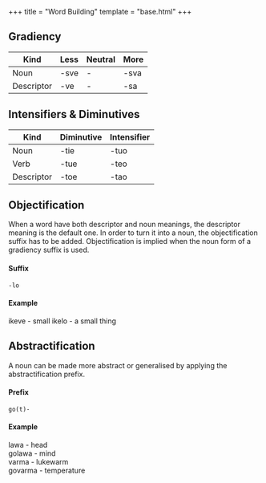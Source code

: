 +++
title = "Word Building"
template = "base.html"
+++
## Gradiency

| Kind       | Less | Neutral | More |
| ---------- | ---- | ------- | ---- |
| Noun       | -sve | -       | -sva |
| Descriptor | -ve  | -       | -sa  |

## Intensifiers & Diminutives

| Kind       | Diminutive | Intensifier |
| ---------- | ---------- | ----------- |
| Noun       | -tie       | -tuo        |
| Verb       | -tue       | -teo        |
| Descriptor | -toe       | -tao        |

## Objectification

When a word have both descriptor and noun
meanings, the descriptor meaning is the default
one. In order to turn it into a noun, the
objectification suffix has to be added.
Objectification is implied when
the noun form of a gradiency suffix is
used.

#### Suffix
`-lo`

#### Example
ikeve - small
ikelo - a small thing

## Abstractification

A noun can be made more abstract or generalised by
applying the abstractification prefix.

#### Prefix
`go(t)-`

#### Example
lawa - head  
golawa - mind  
varma - lukewarm  
govarma - temperature